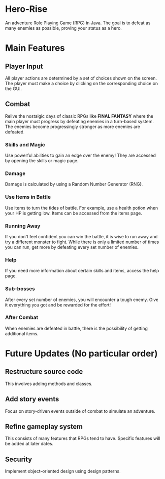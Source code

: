 # Hero-Rise

An adventure Role Playing Game (RPG) in Java. The goal is to defeat as many enemies as possible, proving your status as a hero.
  

# Main Features
  
## Player Input

All player actions are determined by a set of choices shown on the screen. The player must make a choice by clicking on the corresponding choice on the GUI.

## Combat

Relive the nostalgic days of classic RPGs like **FINAL FANTASY** where the main player must progress by defeating enemies in a turn-based system. The enemies become progressingly stronger as more enemies are defeated.

### Skills and Magic

Use powerful abilities to gain an edge over the enemy! They are accessed by opening the skills or magic page.

### Damage

Damage is calculated by using a Random Number Generator (RNG).

### Use Items in Battle

Use items to turn the tides of battle. For example, use a health potion when your HP is getting low. Items can be accessed from the items page.

### Running Away

If you don't feel confident you can win the battle, it is wise to run away and try a different monster to fight. While there is only a limited number of times you can run, get more by defeating every set number of enemies.

### Help

If you need more information about certain skills and items, access the help page.

### Sub-bosses

After every set number of enemies, you will encounter a tough enemy. Give it everything you got and be rewarded for the effort!

### After Combat

When enemies are defeated in battle, there is the possibility of getting additional items.  


# Future Updates (No particular order)

## Restructure source code

This involves adding methods and classes.

## Add story events

Focus on story-driven events outside of combat to simulate an adventure.

## Refine gameplay system

This consists of many features that RPGs tend to have. Specific features will be added at later dates.

## Security

Implement object-oriented design using design patterns.